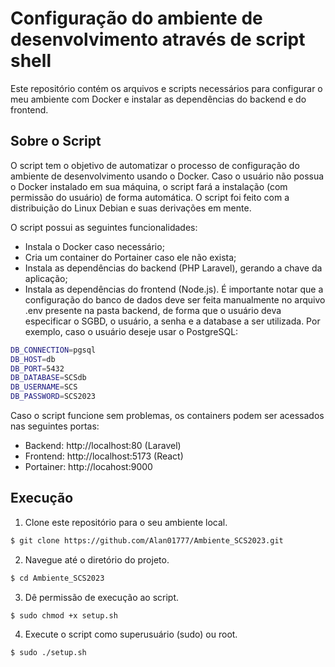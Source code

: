 # Configuração do ambiente de desenvolvimento através de script shell

Este repositório contém os arquivos e scripts necessários para configurar o meu ambiente com Docker e instalar as dependências do backend e do frontend.

<!--
## Pré-requisitos

Certifique-se de ter os seguintes itens instalados no seu sistema:

- Docker
- Docker Compose
- Node.js (para a instalação das dependências do frontend)
-->

## Sobre o Script

O script tem o objetivo de automatizar o processo de configuração do ambiente de desenvolvimento usando o Docker.
Caso o usuário não possua o Docker instalado em sua máquina, o script fará a instalação (com permissão do usuário) de forma automática. O script foi feito com a distribuição do Linux Debian e suas derivações em mente.

O script possui as seguintes funcionalidades:

- Instala o Docker caso necessário;
- Cria um container do Portainer caso ele não exista;
- Instala as dependências do backend (PHP Laravel), gerando a chave da aplicação;
- Instala as dependências do frontend (Node.js).
É importante notar que a configuração do banco de dados deve ser feita manualmente no arquivo .env presente na pasta backend, de forma que o usuário deva especificar o SGBD, o usuário, a senha e a database a ser utilizada.
Por exemplo, caso o usuário deseje usar o PostgreSQL:
```bash
DB_CONNECTION=pgsql
DB_HOST=db
DB_PORT=5432
DB_DATABASE=SCSdb
DB_USERNAME=SCS
DB_PASSWORD=SCS2023
```

Caso o script funcione sem problemas, os containers podem ser acessados nas seguintes portas:

- Backend: http://localhost:80 (Laravel)
- Frontend: http://localhost:5173 (React)
- Portainer: http://locahost:9000

## Execução

1. Clone este repositório para o seu ambiente local.
```bash
$ git clone https://github.com/Alan01777/Ambiente_SCS2023.git
```

2. Navegue até o diretório do projeto.
```bash
$ cd Ambiente_SCS2023
```

3. Dê permissão de execução ao script.
```bash
$ sudo chmod +x setup.sh
```

4. Execute o script como superusuário (sudo) ou root.
```bash
$ sudo ./setup.sh
```